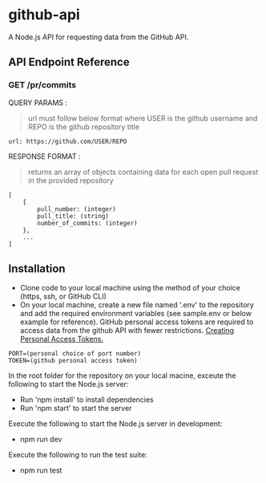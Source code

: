 # github-api

A Node.js API for requesting data from the GitHub API.

## API Endpoint Reference

### GET /pr/commits

QUERY PARAMS :
> url must follow below format where USER is the github username and REPO is the github repository title
```
url: https://github.com/USER/REPO
```
RESPONSE FORMAT :
> returns an array of objects containing data for each open pull request in the provided repository
```
[
    {
        pull_number: (integer)
        pull_title: (string)
        number_of_commits: (integer)
    },
    ...
]
```

  ## Installation

- Clone code to your local machine using the method of your choice (https, ssh, or GitHub CLI)
- On your local machine, create a new file named '.env' to the repository and add the required environment variables (see sample.env or below example for reference). GitHub personal access tokens are required to access data from the github API with fewer restrictions. [Creating Personal Access Tokens.](https://docs.github.com/en/authentication/keeping-your-account-and-data-secure/creating-a-personal-access-token)

```
PORT=(personal choice of port number)
TOKEN=(github personal access token)
```
In the root folder for the repository on your local macine, exceute the following to start the Node.js server:

- Run 'npm install' to install dependencies
- Run 'npm start' to start the server

Execute the following to start the Node.js server in development:
- npm run dev

Execute the following to run the test suite:
- npm run test